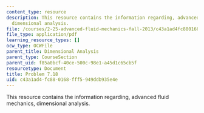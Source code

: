 ```yaml
---
content_type: resource
description: This resource contains the information regarding, advanced fluid mechanics,
  dimensional analysis.
file: /courses/2-25-advanced-fluid-mechanics-fall-2013/c43a1ad4fc880168fff5949ddb935e4e_MIT2_25F13_Shapi7.18_Prob.pdf
file_type: application/pdf
learning_resource_types: []
ocw_type: OCWFile
parent_title: Dimensional Analysis
parent_type: CourseSection
parent_uid: f85a0bcf-40ce-500c-98e1-a45d1c65cb5f
resourcetype: Document
title: Problem 7.18
uid: c43a1ad4-fc88-0168-fff5-949ddb935e4e
---
```

This resource contains the information regarding, advanced fluid mechanics, dimensional analysis.

